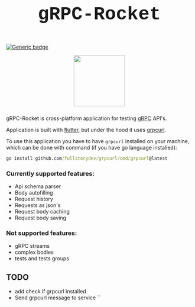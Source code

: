 # <p  align="center" style="font-family:courier;font-size:180%" size=212px> gRPC-Rocket </p>

[![Generic badge](https://img.shields.io/badge/LICENSE-MIT-orange.svg)](LICENSE)

<p align="center">
<img align="center" style="padding-left: 10px; padding-right: 10px; padding-bottom: 10px;" width="138px" height="138px" src="https://cdn-icons-png.flaticon.com/512/762/762658.png" /> 
</p>

gRPC-Rocket is cross-platform application for testing [gRPC](https://grpc.io) API's.

Application is built with [flutter](https://flutter.dev), but under the hood it uses [grpcurl](https://github.com/fullstorydev/grpcurl).

To use this application you have to have `grpcurl` installed on your machine, which can be done with command (if you have go language installed):

```cmd
go install github.com/fullstorydev/grpcurl/cmd/grpcurl@latest
```


### Currently supported features:

- Api schema parser
- Body autofilling
- Request history
- Requests as json's
- Request body caching
- Request body saving

### Not supported features:

- gRPC streams
- complex bodies
- tests and tests groups 

## TODO

- add check if grpcurl installed
- Send grpcurl message to service ``

